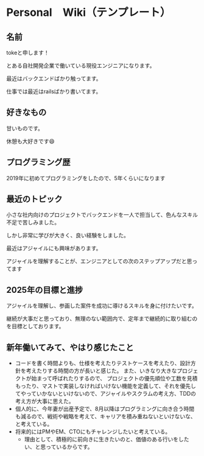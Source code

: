 # Personal　Wiki（テンプレート）

## 名前
tokeと申します！

とある自社開発企業で働いている現役エンジニアになります。

最近はバックエンドばかり触ってます。

仕事では最近はrailsばかり書いてます。
## 好きなもの
甘いものです。

休憩も大好きです😄
## プログラミング歴
2019年に初めてプログラミングをしたので、5年くらいになります
## 最近のトピック
小さな社内向けのプロジェクトでバックエンドを一人で担当して、色んなスキル不足で苦しみました。

しかし非常に学びが大きく、良い経験をしました。

最近はアジャイルにも興味があります。

アジャイルを理解することが、エンジニアとしての次のステップアップだと思ってます
## 2025年の目標と進捗
アジャイルを理解し、参画した案件を成功に導けるスキルを身に付けたいです。

継続が大事だと思っており、無理のない範囲内で、定年まで継続的に取り組むのを目標としております。

## 新年働いてみて、やはり感じたこと

- コードを書く時間よりも、仕様を考えたりテストケースを考えたり、設計方針を考えたりする時間の方が長いと感じた。
また、いきなり大きなプロジェクトが始まって呼ばれたりするので、 プロジェクトの優先順位や工数を見積もったり、マストで実装しなければいけない機能を定義して、それを優先してやっていかないといけないので、アジャイルやスクラムの考え方、TDDの考え方が大事に思えた。 
- 個人的に、今年妻が出産予定で、8月以降はプログラミングに向き合う時間も減るので、戦術や戦略を考えて、キャリアを積み重ねないといけないな、と考えている。 
- 将来的にはPMやEM、CTOにもチャレンジしたいと考えている。 
  - 理由として、積極的に前向きに生きたいのと、価値のある行いをしたい、と思っているからです。
